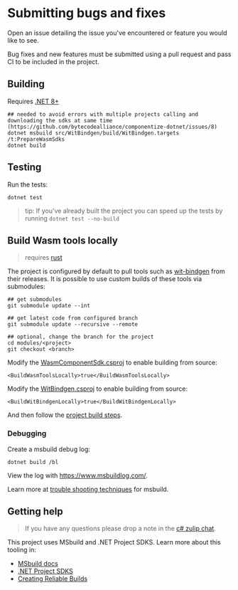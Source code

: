 # Submitting bugs and fixes
Open an issue detailing the issue you've encountered or feature you would like to see.

Bug fixes and new features must be submitted using a pull request and pass CI to be included in the project.

## Building

Requires [.NET 8+](https://dotnet.microsoft.com/en-us/download)

```
## needed to avoid errors with multiple projects calling and downloading the sdks at same time (https://github.com/bytecodealliance/componentize-dotnet/issues/8)
dotnet msbuild src/WitBindgen/build/WitBindgen.targets /t:PrepareWasmSdks
dotnet build
```

## Testing

Run the tests:

```
dotnet test
```

>  tip: If you've already built the project you can speed up the tests by running `dotnet test --no-build`

## Build Wasm tools locally

> requires [rust](https://www.rust-lang.org/tools/install)

The project is configured by default to pull tools such as [wit-bindgen](https://github.com/bytecodealliance/wit-bindgen) from their releases.  It is possible to use custom builds of these tools via submodules:

```
## get submodules
git submodule update --int

## get latest code from configured branch
git submodule update --recursive --remote

## optional, change the branch for the project
cd modules/<project>
git checkout <branch>
```

Modify the [WasmComponentSdk.csproj](./src/WasmComponent.Sdk/WasmComponent.Sdk.csproj) to enable building from source:

```
<BuildWasmToolsLocally>true</BuildWasmToolsLocally>
```

Modify the [WitBindgen.csproj](./src/WitBindgen/WitBindgen.csproj) to enable building from source:

```
<BuildWitBindgenLocally>true</BuildWitBindgenLocally>
```

And then follow the [project build steps](#building).

### Debugging

Create a msbuild debug log: 

```
dotnet build /bl
```

View the log with https://www.msbuildlog.com/.

Learn more at [trouble shooting techniques](https://learn.microsoft.com/en-us/visualstudio/ide/msbuild-logs?view=vs-2022) for msbuild.

## Getting help

> If you have any questions please drop a note in the [c# zulip chat](https://bytecodealliance.zulipchat.com/#narrow/stream/407028-C.23.2F.2Enet-collaboration).

This project uses MSbuild and .NET Project SDKS.  Learn more about this tooling in:

- [MSbuild docs](https://learn.microsoft.com/en-us/visualstudio/msbuild/msbuild?view=vs-2022)
- [.NET Project SDKS](https://learn.microsoft.com/en-us/dotnet/core/project-sdk/overview)
- [Creating Reliable Builds](https://learn.microsoft.com/en-us/archive/msdn-magazine/2009/february/msbuild-best-practices-for-creating-reliable-builds-part-1#id0090093)

